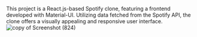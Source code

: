 This project is a React.js-based Spotify clone, featuring a frontend developed with Material-UI. Utilizing data fetched from the Spotify API, the clone offers a visually appealing and responsive user interface.<br>![copy of Screenshot (824)](https://github.com/ayushydv100/spotify-clone/assets/147692225/f8165339-1bd0-45c0-a07e-38ae194cee9f)
